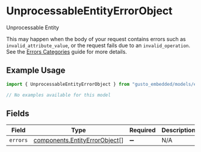 # UnprocessableEntityErrorObject

Unprocessable Entity
  
This may happen when the body of your request contains errors such as `invalid_attribute_value`, or the request fails due to an `invalid_operation`. See the [Errors Categories](https://docs.gusto.com/embedded-payroll/docs/error-categories) guide for more details.


## Example Usage

```typescript
import { UnprocessableEntityErrorObject } from "gusto_embedded/models/errors";

// No examples available for this model
```

## Fields

| Field                                                                          | Type                                                                           | Required                                                                       | Description                                                                    |
| ------------------------------------------------------------------------------ | ------------------------------------------------------------------------------ | ------------------------------------------------------------------------------ | ------------------------------------------------------------------------------ |
| `errors`                                                                       | [components.EntityErrorObject](../../models/components/entityerrorobject.md)[] | :heavy_minus_sign:                                                             | N/A                                                                            |
